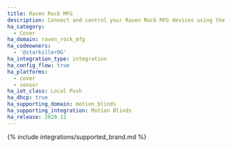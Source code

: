 ```yaml
---
title: Raven Rock MFG
description: Connect and control your Raven Rock MFG devices using the Motion Blinds integration
ha_category:
  - Cover
ha_domain: raven_rock_mfg
ha_codeowners:
  - '@starkillerOG'
ha_integration_type: integration
ha_config_flow: true
ha_platforms:
  - cover
  - sensor
ha_iot_class: Local Push
ha_dhcp: true
ha_supporting_domain: motion_blinds
ha_supporting_integration: Motion Blinds
ha_release: 2020.12
---
```


{% include integrations/supported_brand.md %}
